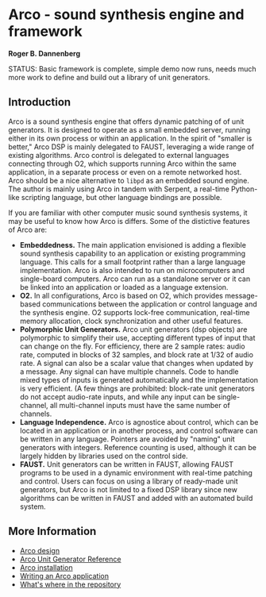 # Arco - sound synthesis engine and framework

**Roger B. Dannenberg**

STATUS: Basic framework is complete, simple demo now runs, needs
much more work to define and build out a library of unit generators.

## Introduction
Arco is a sound synthesis engine that offers dynamic patching of
of unit generators. It is designed to operate as a small embedded
server, running either in its own process or within an application.
In the spirit of "smaller is better," Arco DSP is mainly delegated
to FAUST, leveraging a wide range of existing algorithms. Arco
control is delegated to external languages connecting through O2,
which supports running Arco within the same application, in a
separate process or even on a remote networked host.
Arco should be a nice alternative to `libpd` as an embedded sound
engine. The author is mainly using Arco in tandem with Serpent,
a real-time Python-like scripting language, but other language
bindings are possible.

If you are familiar with other computer music sound synthesis systems,
it may be useful to know how Arco is differs. Some of the distictive
features of Arco are:
 - **Embeddedness.** The main application envisioned is adding a flexible
   sound synthesis capability to an application or existing programming
   language. This calls for a small footprint rather than a large language
   implementation. Arco is also intended to run on microcomputers and
   single-board computers. Arco can run as a standalone server or it
   can be linked into an application or loaded as a language extension.
 - **O2.** In all configurations, Arco is based on O2, which provides
   message-based communications between the application or control
   language and the synthesis engine. O2 supports lock-free communication,
   real-time memory allocation, clock synchronization and other useful
   features.
 - **Polymorphic Unit Generators.** Arco unit generators (dsp objects) are
   polymorphic to simplify their use, accepting different types of input
   that can change on the fly. For efficiency, there are 2 sample rates:
   audio rate, computed in blocks of 32 samples, and block rate at 1/32 of
   audio rate. A signal can also be a scalar value that changes when updated
   by a message. Any signal can have multiple channels. Code to handle mixed
   types of inputs is generated automatically and the implementation is very
   efficient. (A few things are prohibited: block-rate unit generators do not
   accept audio-rate inputs, and while any input can be single-channel, all
   multi-channel inputs must have the same number of channels.
 - **Language Independence.** Arco is agnostice about control, which can be
   located in an application or in another process, and control software can be
   written in any language. Pointers are avoided by "naming" unit generators
   with integers. Reference counting is used, although it can be largely hidden
   by libraries used on the control side.
 - **FAUST.** Unit generators can be written in FAUST, allowing FAUST programs
   to be used in a dynamic environment with real-time patching and control.
   Users can focus on using a library of ready-made unit generators, but
   Arco is not limited to a fixed DSP library since new algorithms can
   be written in FAUST and added with an automated build system.

## More Information
 - [Arco design](doc/design.md)
 - [Arco Unit Generator Reference](doc/ugens.md)
 - [Arco installation](doc/installation.md)
 - [Writing an Arco application](doc/building.md)
 - [What's where in the repository](doc/directories.md)


